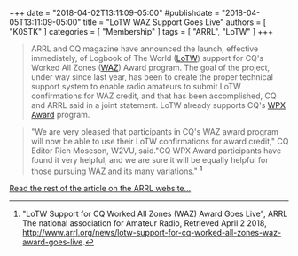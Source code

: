 +++
date = "2018-04-02T13:11:09-05:00"
#publishdate = "2018-04-05T13:11:09-05:00"
title = "LoTW WAZ Support Goes Live"
authors = [ "K0STK" ]
categories = [ "Membership" ]
tags = [ "ARRL", "LoTW" ]
+++
>ARRL and CQ magazine have announced the launch, effective immediately, of
>Logbook of The World
>([LoTW](http://www.arrl.org/logbook-of-the-world))
>support for CQ's Worked All Zones
>([WAZ](http://www.cq-amateur-radio.com/cq_awards/cq_waz_awards/index_cq_waz_award.html))
>Award program. The goal of the project, under way since last year, has been
>to create the proper technical support system to enable radio amateurs to
>submit LoTW confirmations for WAZ credit, and that has been accomplished, CQ
>and ARRL said in a joint statement. LoTW already supports CQ's
>[WPX Award](http://www.cq-amateur-radio.com/cq_awards/cq_wpx_awards/cq-wpx-award-rules-022017.pdf)
>program.

<!--more-->

>"We are very pleased that participants in CQ's WAZ award program will now be able to use their LoTW confirmations for award credit," CQ Editor Rich Moseson, W2VU, said."CQ WPX Award participants have found it very helpful, and we are sure it will be equally helpful for those pursuing WAZ and its many variations." [^1]

[^1]: "LoTW Support for CQ Worked All Zones (WAZ) Award Goes Live", ARRL The national association for Amateur Radio, Retrieved April 2 2018, http://www.arrl.org/news/lotw-support-for-cq-worked-all-zones-waz-award-goes-live.

<div class="read-more-link">
<span alt="Link" class="genericon genericon-external"></span>
<a href="http://www.arrl.org/news/lotw-support-for-cq-worked-all-zones-waz-award-goes-live">Read the rest of the article on the ARRL website...</a>
</div>

